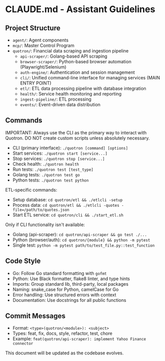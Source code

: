 # CLAUDE.md - Assistant Guidelines

## Project Structure
- `agent/`: Agent components
- `mcp/`: Master Control Program 
- `quotron/`: Financial data scraping and ingestion pipeline
  - `api-scraper/`: Golang-based API scraping
  - `browser-scraper/`: Python-based browser automation (Playwright/Selenium)
  - `auth-engine/`: Authentication and session management
  - `cli/`: Unified command-line interface for managing services (MAIN ENTRY POINT)
  - `etl/`: ETL data processing pipeline with database integration
  - `health/`: Service health monitoring and reporting
  - `ingest-pipeline/`: ETL processing
  - `events/`: Event-driven data distribution

## Commands
IMPORTANT: Always use the CLI as the primary way to interact with Quotron. DO NOT create custom scripts unless absolutely necessary.

- CLI (primary interface): `./quotron [command] [options]`
- Start services: `./quotron start [service...]`
- Stop services: `./quotron stop [service...]`
- Check health: `./quotron health`
- Run tests: `./quotron test [test_type]`
- Golang tests: `./quotron test go`
- Python tests: `./quotron test python`

ETL-specific commands:
- Setup database: `cd quotron/etl && ./etlcli -setup`
- Process data: `cd quotron/etl && ./etlcli -quotes -file=/path/to/quotes.json`
- Start ETL service: `cd quotron/cli && ./start_etl.sh`

Only if CLI functionality isn't available:
- Golang (api-scraper): `cd quotron/api-scraper && go test ./...`
- Python (browser/auth): `cd quotron/{module} && python -m pytest`
- Single test: `python -m pytest path/to/test_file.py::test_function`

## Code Style
- Go: Follow Go standard formatting with `gofmt`
- Python: Use Black formatter, flake8 linter, and type hints
- Imports: Group standard lib, third-party, local packages
- Naming: snake_case for Python, camelCase for Go
- Error handling: Use structured errors with context
- Documentation: Use docstrings for all public functions

## Commit Messages
- Format: `<type>(quotron/<module>): <subject>`
- Types: feat, fix, docs, style, refactor, test, chore
- Example: `feat(quotron/api-scraper): implement Yahoo Finance connector`

This document will be updated as the codebase evolves.